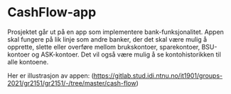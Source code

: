 # CashFlow-app

Prosjektet går ut på en app som implementere bank-funksjonalitet. Appen skal fungere på lik linje som andre banker, der det skal være mulig å opprette, slette eller overføre mellom brukskontoer, sparekontoer, BSU-kontoer og ASK-kontoer. 
Det vil også være mulig å se kontohistorikken til alle kontoene.

Her er illustrasjon av appen: (https://gitlab.stud.idi.ntnu.no/it1901/groups-2021/gr2151/gr2151/-/tree/master/cash-flow)
